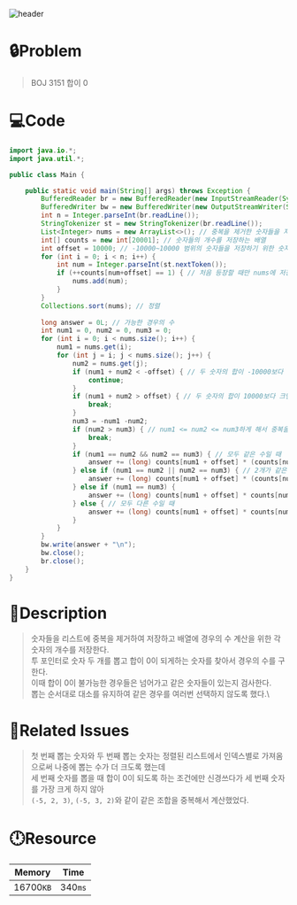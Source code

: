 ![header](https://capsule-render.vercel.app/api?type=waving&height=200&color=0:B2E6FF,100:FFB2D6&text=BOJ%203151&fontColor=FFFFFF&fontAlign=80&fontAlignY=35&fontSize=50)

# **🔒Problem**

> BOJ 3151 합이 0

# 💻**Code**

```java
import java.io.*;
import java.util.*;

public class Main {

    public static void main(String[] args) throws Exception {
        BufferedReader br = new BufferedReader(new InputStreamReader(System.in));
        BufferedWriter bw = new BufferedWriter(new OutputStreamWriter(System.out));
        int n = Integer.parseInt(br.readLine());
        StringTokenizer st = new StringTokenizer(br.readLine());
        List<Integer> nums = new ArrayList<>(); // 중복을 제거한 숫자들을 저장하는 리스트
        int[] counts = new int[20001]; // 숫자들의 개수를 저장하는 배열
        int offset = 10000; // -10000~10000 범위의 숫자들을 저장하기 위한 숫자
        for (int i = 0; i < n; i++) {
            int num = Integer.parseInt(st.nextToken());
            if (++counts[num+offset] == 1) { // 처음 등장할 때만 nums에 저장하여 중복을 제거
                nums.add(num);
            }
        }
        Collections.sort(nums); // 정렬
        
        long answer = 0L; // 가능한 경우의 수
        int num1 = 0, num2 = 0, num3 = 0;
        for (int i = 0; i < nums.size(); i++) {
            num1 = nums.get(i);
            for (int j = i; j < nums.size(); j++) {
                num2 = nums.get(j);
                if (num1 + num2 < -offset) { // 두 숫자의 합이 -10000보다 작으면 숫자는 최대 10000이라 합을 0으로 만들수 없음
                    continue;
                }
                if (num1 + num2 > offset) { // 두 숫자의 합이 10000보다 크면 숫자는 최소 -10000이라 합을 0으로 만들 수 없고 이후에도 모두 10000을 넘으므로 break
                    break;
                }
                num3 = -num1 -num2;
                if (num2 > num3) { // num1 <= num2 <= num3하게 해서 중복을 제거
                    break;
                }
                if (num1 == num2 && num2 == num3) { // 모두 같은 수일 때
                    answer += (long) counts[num1 + offset] * (counts[num2 + offset]-1) * (counts[num3 + offset]-2) / 6;
                } else if (num1 == num2 || num2 == num3) { // 2개가 같은 수일 때
                    answer += (long) counts[num1 + offset] * (counts[num2 + offset]-1) * counts[num3 + offset] / 2;
                } else if (num1 == num3) {
                    answer += (long) counts[num1 + offset] * counts[num2 + offset] * (counts[num3 + offset]-1) / 2;
                } else { // 모두 다른 수일 때
                    answer += (long) counts[num1 + offset] * counts[num2 + offset] * counts[num3 + offset];
                }
            }
        }
        bw.write(answer + "\n");
        bw.close();
        br.close();
    }
}
```

# **🔑Description**

> 숫자들을 리스트에 중복을 제거하여 저장하고 배열에 경우의 수 계산을 위한 각 숫자의 개수를 저장한다.\
> 투 포인터로 숫자 두 개를 뽑고 합이 0이 되게하는 숫자를 찾아서 경우의 수를 구한다.\
> 이때 합이 0이 불가능한 경우들은 넘어가고 같은 숫자들이 있는지 검사한다.\
> 뽑는 순서대로 대소를 유지하여 같은 경우를 여러번 선택하지 않도록 했다.\

# **📑Related Issues**

> 첫 번째 뽑는 숫자와 두 번째 뽑는 숫자는 정렬된 리스트에서 인덱스별로 가져옴으로써 나중에 뽑는 수가 더 크도록 했는데\
> 세 번째 숫자를 뽑을 때 합이 0이 되도록 하는 조건에만 신경쓰다가 세 번째 숫자를 가장 크게 하지 않아\
> `(-5, 2, 3)`, `(-5, 3, 2)`와 같이 같은 조합을 중복해서 계산했었다.

# **🕛Resource**

| Memory    | Time    |
| --------- | ------- |
| 16700`KB` | 340`ms` |
